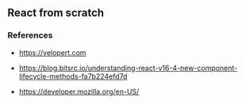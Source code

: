 ## React from scratch

### References

* https://velopert.com

* https://blog.bitsrc.io/understanding-react-v16-4-new-component-lifecycle-methods-fa7b224efd7d

* https://developer.mozilla.org/en-US/